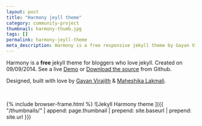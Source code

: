 ```yaml
---
layout: post
title: "Harmony jeyll theme"
category: community-project
thumbnail: harmony-thumb.jpg
tags: []
permalink: harmony-jeyll-theme
meta_description: Harmony is a free responsive jekyll theme by Gayan Virajith and Maheshika Lakmali. Sourced on Github -  https://github.com/gayanvirajith/harmony
---
```


Harmony is a **free** jekyll theme for bloggers who love jekyll. 
Created on 09/09/2014. See a live [Demo][demo] or 
[Download the source][download] from Github.

<!--more-->

Designed, built with love by [Gayan Virajith](http://gayan.me "Gayan Virajith (Web developer)") & [Maheshika Lakmali](http://maheshikalakmali.github.io "Maheshika Lakmali (Graphic designer)").

<br/>

{% include browser-frame.html %}
<span class="project-img-wrap">
![Jekyll Harmony theme ]({{ "/thumbnails/" | append: page.thumbnail | prepend: site.baseurl | prepend: site.url  }})
</span>



[demo]: http://gayan.me/harmony
[download]: https://github.com/gayanvirajith/harmony